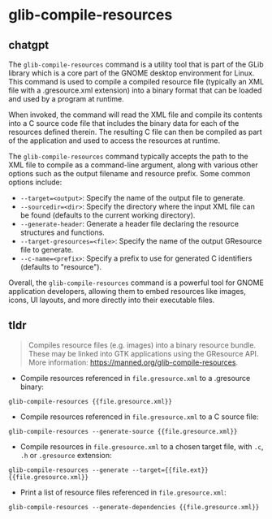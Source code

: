 # glib-compile-resources 
## chatgpt 
The `glib-compile-resources` command is a utility tool that is part of the GLib library which is a core part of the GNOME desktop environment for Linux. This command is used to compile a compiled resource file (typically an XML file with a .gresource.xml extension) into a binary format that can be loaded and used by a program at runtime. 

When invoked, the command will read the XML file and compile its contents into a C source code file that includes the binary data for each of the resources defined therein. The resulting C file can then be compiled as part of the application and used to access the resources at runtime. 

The `glib-compile-resources` command typically accepts the path to the XML file to compile as a command-line argument, along with various other options such as the output filename and resource prefix. Some common options include:

- `--target=<output>`: Specify the name of the output file to generate.
- `--sourcedir=<dir>`: Specify the directory where the input XML file can be found (defaults to the current working directory).
- `--generate-header`: Generate a header file declaring the resource structures and functions.
- `--target-gresources=<file>`: Specify the name of the output GResource file to generate.
- `--c-name=<prefix>`: Specify a prefix to use for generated C identifiers (defaults to "resource").

Overall, the `glib-compile-resources` command is a powerful tool for GNOME application developers, allowing them to embed resources like images, icons, UI layouts, and more directly into their executable files. 

## tldr 
 
> Compiles resource files (e.g. images) into a binary resource bundle.
> These may be linked into GTK applications using the GResource API.
> More information: <https://manned.org/glib-compile-resources>.

- Compile resources referenced in `file.gresource.xml` to a .gresource binary:

`glib-compile-resources {{file.gresource.xml}}`

- Compile resources referenced in `file.gresource.xml` to a C source file:

`glib-compile-resources --generate-source {{file.gresource.xml}}`

- Compile resources in `file.gresource.xml` to a chosen target file, with `.c`, `.h` or `.gresource` extension:

`glib-compile-resources --generate --target={{file.ext}} {{file.gresource.xml}}`

- Print a list of resource files referenced in `file.gresource.xml`:

`glib-compile-resources --generate-dependencies {{file.gresource.xml}}`
